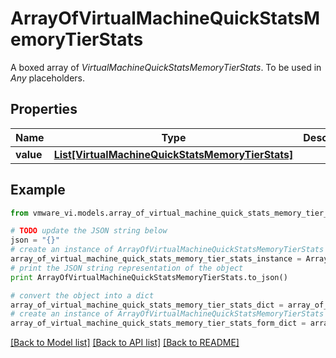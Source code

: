 # ArrayOfVirtualMachineQuickStatsMemoryTierStats

A boxed array of *VirtualMachineQuickStatsMemoryTierStats*. To be used in *Any* placeholders. 

## Properties
Name | Type | Description | Notes
------------ | ------------- | ------------- | -------------
**value** | [**List[VirtualMachineQuickStatsMemoryTierStats]**](VirtualMachineQuickStatsMemoryTierStats.md) |  | 

## Example

```python
from vmware_vi.models.array_of_virtual_machine_quick_stats_memory_tier_stats import ArrayOfVirtualMachineQuickStatsMemoryTierStats

# TODO update the JSON string below
json = "{}"
# create an instance of ArrayOfVirtualMachineQuickStatsMemoryTierStats from a JSON string
array_of_virtual_machine_quick_stats_memory_tier_stats_instance = ArrayOfVirtualMachineQuickStatsMemoryTierStats.from_json(json)
# print the JSON string representation of the object
print ArrayOfVirtualMachineQuickStatsMemoryTierStats.to_json()

# convert the object into a dict
array_of_virtual_machine_quick_stats_memory_tier_stats_dict = array_of_virtual_machine_quick_stats_memory_tier_stats_instance.to_dict()
# create an instance of ArrayOfVirtualMachineQuickStatsMemoryTierStats from a dict
array_of_virtual_machine_quick_stats_memory_tier_stats_form_dict = array_of_virtual_machine_quick_stats_memory_tier_stats.from_dict(array_of_virtual_machine_quick_stats_memory_tier_stats_dict)
```
[[Back to Model list]](../README.md#documentation-for-models) [[Back to API list]](../README.md#documentation-for-api-endpoints) [[Back to README]](../README.md)



